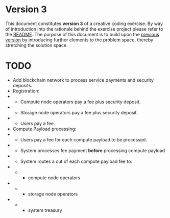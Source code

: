 # Version 3

This document constitutes **version 3** of a creative coding exercise.  By way of introduction into the rationale behind the exercise project please refer to the [README](README.md).  The purpose of this document is to build upon the [previous version](v2.md) by introducing further elements to the problem space, thereby stretching the solution space. 

# TODO

- Add blockchain network to process service payments and security deposits.
- Registration:
- - Compute node operators pay a fee plus security deposit.
- - Storage node operators pay a fee plus security deposit.
- - Users pay a fee.
- Compute Payload processing:
- - Users pay a fee for each compute payload to be processed.
- - System processes fee payment **before** processing compute payload 
- - System routes a cut of each compute payload fee to:
- - - compute node operators
- - - storage node operators
- - - system treasury
